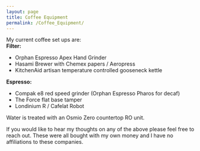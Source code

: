 ```yaml
---
layout: page
title: Coffee Equipment
permalink: /Coffee_Equipment/
---
```


My current coffee set ups are: <br/>
**Filter:** <br/>
* Orphan Espresso Apex Hand Grinder <br/>
* Hasami Brewer with Chemex papers / Aeropress <br/>
* KitchenAid artisan temperature controlled gooseneck kettle

**Espresso:** <br/>
* Compak e8 red speed grinder (Orphan Espresso Pharos for decaf) <br/>
* The Force flat base tamper <br/>
* Londinium R / Cafelat Robot

Water is treated with an Osmio Zero countertop RO unit. 

If you would like to hear my thoughts on any of the above please feel free to reach out. These were all bought with my own money and I have no affiliations to these companies.
